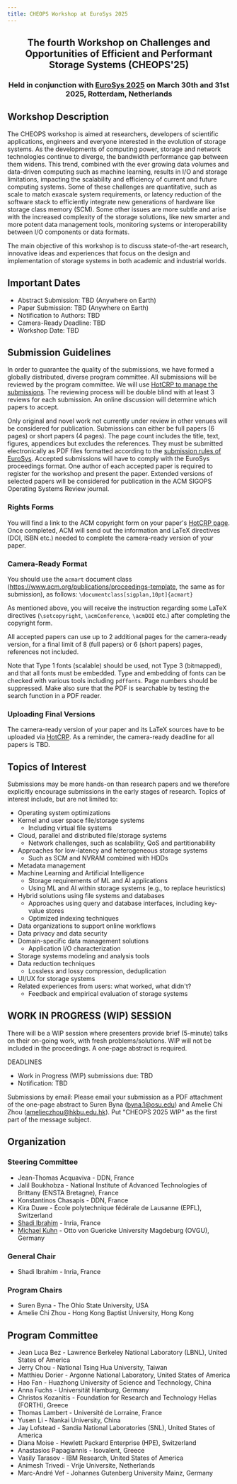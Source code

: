 ```yaml
---
title: CHEOPS Workshop at EuroSys 2025
---
```


<h2 align="center">The fourth Workshop on Challenges and Opportunities of Efficient and Performant Storage Systems (CHEOPS'25)</h2>

<h3 align="center"> Held in conjunction with <a href="https://2024.eurosys.org/">EuroSys 2025</a> on March 30th and 31st 2025, Rotterdam, Netherlands</h3>

<!--
## Agenda

The workshop will take place at the **Abbey Hall** of the Royal Olympic Hotel.
The proceedings are available in the [ACM Digital Library](https://dl.acm.org/doi/proceedings/10.1145/3642963).
One selected paper was also published in [ACM SIGOPS Operating Systems Review (Volume 58, Issue 1)](https://dl.acm.org/toc/sigops/2024/58/1).

| Time        | Content                                                       |
|------------:|:--------------------------------------------------------------|
| 8:30-9:00         | Registration                                                       |
| 9:00-9:10        | **Welcome - TBD Byna**                                                     |
| 16:30-16:50        | Discussion                                                      |
| 16:50-17:00        | Closing Remarks                                                      |

### Keynote Speaker

#### TBD

***Keynote: TBD***

##### Abstract

##### Bio

### Invited Speakers

#### TBD

***Invited Talk: TBD***

##### Abstract

##### Bio

-->

## Workshop Description

The CHEOPS workshop is aimed at researchers, developers of scientific applications, engineers and everyone interested in the evolution of storage systems. As the developments of computing power, storage and network technologies continue to diverge, the bandwidth performance gap between them widens. This trend, combined with the ever growing data volumes and data-driven computing such as machine learning, results in I/O and storage limitations, impacting the scalability and efficiency of current and future computing systems. Some of these challenges are quantitative, such as scale to match exascale system requirements, or latency reduction of the software stack  to efficiently integrate new generations of hardware like storage class memory (SCM). Some other issues are more subtle and arise with the increased complexity of the storage solutions, like new smarter and more potent data management tools, monitoring systems or interoperability between I/O components or data formats.

The main objective of this workshop is to discuss state-of-the-art research, innovative ideas and experiences that focus on the design and implementation of storage systems in both academic and industrial worlds.

## Important Dates

- Abstract Submission: TBD (Anywhere on Earth)
- Paper Submission: TBD (Anywhere on Earth)
- Notification to Authors: TBD
- Camera-Ready Deadline: TBD
- Workshop Date: TBD

## Submission Guidelines

In order to guarantee the quality of the submissions, we have formed a globally distributed, diverse program committee. All submissions will be reviewed by the program committee. We will use [HotCRP to manage the submissions](https://cheops25.hotcrp.com/). The reviewing process will be double blind with at least 3 reviews for each submission. An online discussion will determine which papers to accept.

Only original and novel work not currently under review in other venues will be considered for publication. Submissions can either be full papers (6 pages) or short papers (4 pages). The page count includes the title, text, figures, appendices but excludes the references. They must be submitted electronically as PDF files formatted according to the [submission rules of EuroSys](https://2025.eurosys.org/cfp.html). Accepted submissions will have to comply with the EuroSys proceedings format. One author of each accepted paper is required to register for the workshop and present the paper.
Extended versions of selected papers will be considered for publication in the ACM SIGOPS Operating Systems Review journal.

<!-- Presentations can be given either in-person or via pre-recorded videos. In the latter case, the organizers will collect questions during the presentation and perform a live Q&A session with the presenter, who should be available via video conference. -->

### Rights Forms

You will find a link to the ACM copyright form on your paper's [HotCRP page](https://cheops25.hotcrp.com/).
Once completed, ACM will send out the information and LaTeX directives (DOI, ISBN etc.) needed to complete the camera-ready version of your paper.

### Camera-Ready Format

You should use the `acmart` document class (<https://www.acm.org/publications/proceedings-template>, the same as for submission), as follows: `\documentclass[sigplan,10pt]{acmart}`

As mentioned above, you will receive the instruction regarding some LaTeX directives (`\setcopyright`, `\acmConference`, `\acmDOI` etc.) after completing the copyright form.

All accepted papers can use up to 2 additional pages for the camera-ready version, for a final limit of 8 (full papers) or 6 (short papers) pages, references not included.

Note that Type 1 fonts (scalable) should be used, not Type 3 (bitmapped), and that all fonts must be embedded.
Type and embedding of fonts can be checked with various tools including `pdffonts`.
Page numbers should be suppressed.
Make also sure that the PDF is searchable by testing the search function in a PDF reader.

### Uploading Final Versions

The camera-ready version of your paper and its LaTeX sources have to be uploaded via [HotCRP](https://cheops25.hotcrp.com/).
As a reminder, the camera-ready deadline for all papers is TBD.


## Topics of Interest

Submissions may be more hands-on than research papers and we therefore explicitly encourage submissions in the early stages of research. Topics of interest include, but are not limited to:

- Operating system optimizations
- Kernel and user space file/storage systems
  - Including virtual file systems
- Cloud, parallel and distributed file/storage systems
  - Network challenges, such as scalability, QoS and partitionability
- Approaches for low-latency and heterogeneous storage systems
  - Such as SCM and NVRAM combined with HDDs
- Metadata management
- Machine Learning and Artificial Intelligence
  - Storage requirements of ML and AI applications
  - Using ML and AI within storage systems (e.g., to replace heuristics)
- Hybrid solutions using file systems and databases
  - Approaches using query and database interfaces, including key-value stores
  - Optimized indexing techniques
- Data organizations to support online workflows
- Data privacy and data security
- Domain-specific data management solutions
  - Application I/O characterization
- Storage systems modeling and analysis tools
- Data reduction techniques
  - Lossless and lossy compression, deduplication
- UI/UX for storage systems
- Related experiences from users: what worked, what didn't?
  - Feedback and empirical evaluation of storage systems

## WORK IN PROGRESS (WIP) SESSION

There will be a WIP session where presenters provide brief (5-minute) talks on their on-going work, with fresh problems/solutions. WIP will not be included in the proceedings. A one-page abstract is required.

DEADLINES

- Work in Progress (WIP) submissions due: TBD
- Notification: TBD

Submissions by email: Please email your submission as a PDF attachment of the one-page abstract to Suren Byna (byna.1@osu.edu) and Amelie Chi Zhou (amelieczhou@hkbu.edu.hk). Put "CHEOPS 2025 WIP" as the first part of the message subject.


## Organization

### Steering Committee

- Jean-Thomas Acquaviva - DDN, France
- Jalil Boukhobza - National Institute of Advanced Technologies of Brittany (ENSTA Bretagne), France
- Konstantinos Chasapis - DDN, France
- Kira Duwe - École polytechnique fédérale de Lausanne (EPFL), Switzerland
- [Shadi Ibrahim](http://people.rennes.inria.fr/Shadi.Ibrahim/index.html) - Inria, France
- [Michael Kuhn](https://parcio.ovgu.de/People/Michael+Kuhn.html) - Otto von Guericke University Magdeburg (OVGU), Germany

### General Chair

- Shadi Ibrahim - Inria, France

### Program Chairs

- Suren Byna - The Ohio State University, USA
- Amelie Chi Zhou - Hong Kong Baptist University, Hong Kong

## Program Committee

- Jean Luca Bez - Lawrence Berkeley National Laboratory (LBNL), United States of America
- Jerry Chou - National Tsing Hua University, Taiwan
- Matthieu Dorier - Argonne National Laboratory, United States of America
- Hao Fan - Huazhong University of Science and Technology, China
- Anna Fuchs - Universität Hamburg, Germany
- Christos Kozanitis - Foundation for Research and Technology Hellas (FORTH), Greece
- Thomas Lambert - Université de Lorraine, France
- Yusen Li - Nankai University, China
- Jay Lofstead - Sandia National Laboratories (SNL), United States of America
- Diana Moise - Hewlett Packard Enterprise (HPE), Switzerland
- Anastasios Papagiannis - Isovalent, Greece
- Vasily Tarasov - IBM Research, United States of America
- Animesh Trivedi - Vrije Universite, Netherlands
- Marc-André Vef - Johannes Gutenberg University Mainz, Germany
